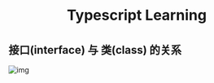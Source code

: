 <h1 align="center" style="margin: 30px 0 35px;">Typescript Learning</h1>

## 接口(interface) 与 类(class) 的关系
![img](https://img.imyangyong.com/blog/2020-11-04%2016-31-01.png)

